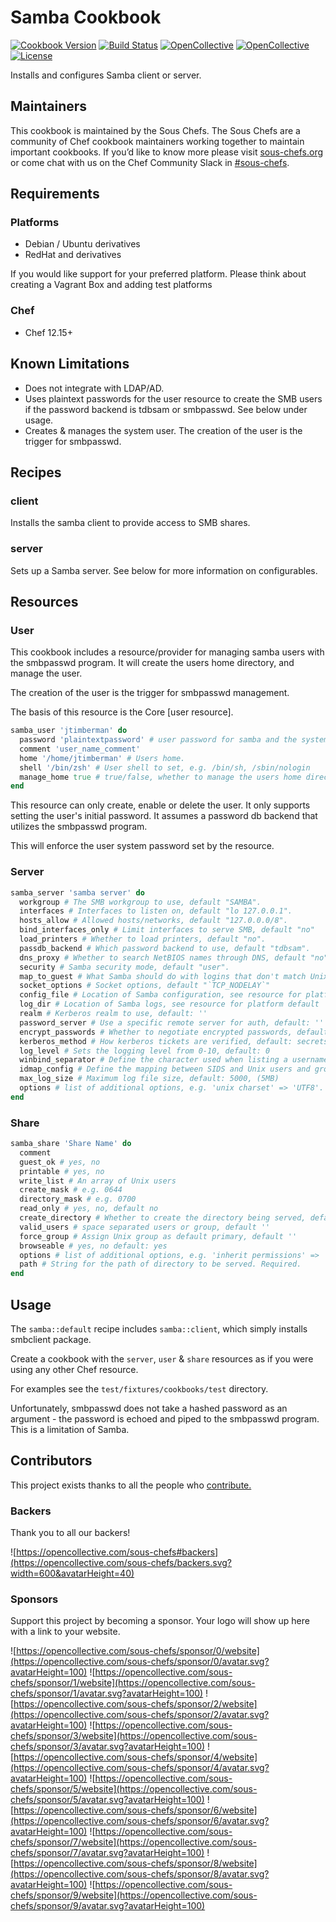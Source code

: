 # Samba Cookbook

[![Cookbook Version](https://img.shields.io/cookbook/v/samba.svg)](https://supermarket.chef.io/cookbooks/samba)
[![Build Status](https://img.shields.io/circleci/project/github/sous-chefs/samba/master.svg)](https://circleci.com/gh/sous-chefs/samba)
[![OpenCollective](https://opencollective.com/sous-chefs/backers/badge.svg)](#backers)
[![OpenCollective](https://opencollective.com/sous-chefs/sponsors/badge.svg)](#sponsors)
[![License](https://img.shields.io/badge/License-Apache%202.0-green.svg)](https://opensource.org/licenses/Apache-2.0)

Installs and configures Samba client or server.

## Maintainers

This cookbook is maintained by the Sous Chefs. The Sous Chefs are a community of Chef cookbook maintainers working together to maintain important cookbooks. If you’d like to know more please visit [sous-chefs.org](https://sous-chefs.org/) or come chat with us on the Chef Community Slack in [#sous-chefs](https://chefcommunity.slack.com/messages/C2V7B88SF).

## Requirements

### Platforms

- Debian / Ubuntu derivatives
- RedHat and derivatives

If you would like support for your preferred platform. Please think about creating a Vagrant Box and adding test platforms

### Chef

- Chef 12.15+

## Known Limitations

- Does not integrate with LDAP/AD.
- Uses plaintext passwords for the user resource to create the SMB users if the password backend is tdbsam or smbpasswd. See below under usage.
- Creates & manages the system user. The creation of the user is the trigger for smbpasswd.

## Recipes

### client

Installs the samba client to provide access to SMB shares.

### server

Sets up a Samba server. See below for more information on configurables.

## Resources

### User

This cookbook includes a resource/provider for managing samba users with the smbpasswd program. It will create the users home directory, and manage the user.

The creation of the user is the trigger for smbpasswd management.

The basis of this resource is the Core [user resource].

```ruby
samba_user 'jtimberman' do
  password 'plaintextpassword' # user password for samba and the system
  comment 'user_name_comment'
  home '/home/jtimberman' # Users home.
  shell '/bin/zsh' # User shell to set, e.g. /bin/sh, /sbin/nologin
  manage_home true # true/false, whether to manage the users home directory location
end
```

This resource can only create, enable or delete the user. It only supports setting the user's initial password. It assumes a password db backend that utilizes the smbpasswd program.

This will enforce the user system password set by the resource.

### Server

```ruby
samba_server 'samba server' do
  workgroup # The SMB workgroup to use, default "SAMBA".
  interfaces # Interfaces to listen on, default "lo 127.0.0.1".
  hosts_allow # Allowed hosts/networks, default "127.0.0.0/8".
  bind_interfaces_only # Limit interfaces to serve SMB, default "no"
  load_printers # Whether to load printers, default "no".
  passdb_backend # Which password backend to use, default "tdbsam".
  dns_proxy # Whether to search NetBIOS names through DNS, default "no".
  security # Samba security mode, default "user".
  map_to_guest # What Samba should do with logins that don't match Unix users, default "Bad User".
  socket_options # Socket options, default "`TCP_NODELAY`"
  config_file # Location of Samba configuration, see resource for platform default
  log_dir # Location of Samba logs, see resource for platform default
  realm # Kerberos realm to use, default: ''
  password_server # Use a specific remote server for auth, default: ''
  encrypt_passwords # Whether to negotiate encrypted passwords, default: yes
  kerberos_method # How kerberos tickets are verified, default: secrets only
  log_level # Sets the logging level from 0-10, default: 0
  winbind_separator # Define the character used when listing a username of the form of DOMAIN \user, default \
  idmap_config # Define the mapping between SIDS and Unix users and groups, default: none
  max_log_size # Maximum log file size, default: 5000, (5MB)
  options # list of additional options, e.g. 'unix charset' => 'UTF8'.
end
```

### Share

```ruby
samba_share 'Share Name' do
  comment
  guest_ok # yes, no
  printable # yes, no
  write_list # An array of Unix users
  create_mask # e.g. 0644
  directory_mask # e.g. 0700
  read_only # yes, no, default no
  create_directory # Whether to create the directory being served, default true
  valid_users # space separated users or group, default ''
  force_group # Assign Unix group as default primary, default ''
  browseable # yes, no default: yes
  options # list of additional options, e.g. 'inherit permissions' => 'yes'
  path # String for the path of directory to be served. Required.
end
```

## Usage

The `samba::default` recipe includes `samba::client`, which simply installs smbclient package.

Create a cookbook with the `server`, `user` & `share` resources as if you were using any other Chef resource.

For examples see the `test/fixtures/cookbooks/test` directory.

Unfortunately, smbpasswd does not take a hashed password as an argument - the password is echoed and piped to the smbpasswd program. This is a limitation of Samba.

## Contributors

This project exists thanks to all the people who [contribute.](https://opencollective.com/sous-chefs/contributors.svg?width=890&button=false)

### Backers

Thank you to all our backers!

![https://opencollective.com/sous-chefs#backers](https://opencollective.com/sous-chefs/backers.svg?width=600&avatarHeight=40)

### Sponsors

Support this project by becoming a sponsor. Your logo will show up here with a link to your website.

![https://opencollective.com/sous-chefs/sponsor/0/website](https://opencollective.com/sous-chefs/sponsor/0/avatar.svg?avatarHeight=100)
![https://opencollective.com/sous-chefs/sponsor/1/website](https://opencollective.com/sous-chefs/sponsor/1/avatar.svg?avatarHeight=100)
![https://opencollective.com/sous-chefs/sponsor/2/website](https://opencollective.com/sous-chefs/sponsor/2/avatar.svg?avatarHeight=100)
![https://opencollective.com/sous-chefs/sponsor/3/website](https://opencollective.com/sous-chefs/sponsor/3/avatar.svg?avatarHeight=100)
![https://opencollective.com/sous-chefs/sponsor/4/website](https://opencollective.com/sous-chefs/sponsor/4/avatar.svg?avatarHeight=100)
![https://opencollective.com/sous-chefs/sponsor/5/website](https://opencollective.com/sous-chefs/sponsor/5/avatar.svg?avatarHeight=100)
![https://opencollective.com/sous-chefs/sponsor/6/website](https://opencollective.com/sous-chefs/sponsor/6/avatar.svg?avatarHeight=100)
![https://opencollective.com/sous-chefs/sponsor/7/website](https://opencollective.com/sous-chefs/sponsor/7/avatar.svg?avatarHeight=100)
![https://opencollective.com/sous-chefs/sponsor/8/website](https://opencollective.com/sous-chefs/sponsor/8/avatar.svg?avatarHeight=100)
![https://opencollective.com/sous-chefs/sponsor/9/website](https://opencollective.com/sous-chefs/sponsor/9/avatar.svg?avatarHeight=100)
